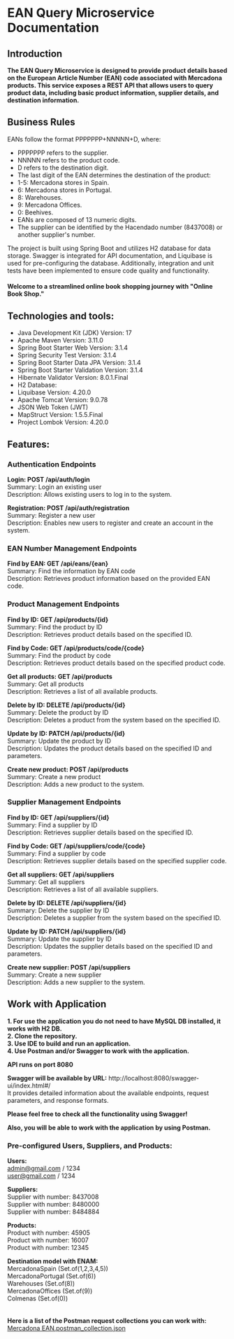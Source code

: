 # EAN Query Microservice Documentation

## Introduction

**The EAN Query Microservice is designed to provide product details based on the European Article Number (EAN) code associated with Mercadona products. 
This service exposes a REST API that allows users to query product data, including basic product information, supplier details, and destination information.**

## Business Rules

EANs follow the format PPPPPPP+NNNNN+D, where:
* PPPPPPP refers to the supplier.
* NNNNN refers to the product code.
* D refers to the destination digit.
* The last digit of the EAN determines the destination of the product:
* 1-5: Mercadona stores in Spain.
* 6: Mercadona stores in Portugal.
* 8: Warehouses.
* 9: Mercadona Offices.
* 0: Beehives.
* EANs are composed of 13 numeric digits.
* The supplier can be identified by the Hacendado number (8437008) or another supplier's number.


The project is built using Spring Boot and utilizes H2 database for data storage. 
Swagger is integrated for API documentation, and Liquibase is used for pre-configuring the database. 
Additionally, integration and unit tests have been implemented to ensure code quality and functionality.

####  Welcome to a streamlined online book shopping journey with "Online Book Shop."

## Technologies and tools:
* Java Development Kit (JDK) Version: 17
* Apache Maven Version: 3.11.0
* Spring Boot Starter Web Version: 3.1.4
* Spring Security Test Version: 3.1.4
* Spring Boot Starter Data JPA Version: 3.1.4
* Spring Boot Starter Validation Version: 3.1.4
* Hibernate Validator Version: 8.0.1.Final
* H2 Database:
* Liquibase Version: 4.20.0
* Apache Tomcat Version: 9.0.78
* JSON Web Token (JWT)
* MapStruct Version: 1.5.5.Final
* Project Lombok Version: 4.20.0

## Features:

### Authentication Endpoints

**Login: POST /api/auth/login** <br>
Summary: Login an existing user<br>
Description: Allows existing users to log in to the system.<br>

**Registration: POST /api/auth/registration**<br>
Summary: Register a new user<br>
Description: Enables new users to register and create an account in the system.<br>


### EAN Number Management Endpoints

**Find by EAN: GET /api/eans/{ean}**<br>
Summary: Find the information by EAN code<br>
Description: Retrieves product information based on the provided EAN code.<br>


### Product Management Endpoints

**Find by ID: GET /api/products/{id}**<br>
Summary: Find the product by ID<br>
Description: Retrieves product details based on the specified ID.<br>

**Find by Code: GET /api/products/code/{code}**<br>
Summary: Find the product by code<br>
Description: Retrieves product details based on the specified product code.<br>

**Get all products: GET /api/products**<br>
Summary: Get all products<br>
Description: Retrieves a list of all available products.<br>

**Delete by ID: DELETE /api/products/{id}**<br>
Summary: Delete the product by ID<br>
Description: Deletes a product from the system based on the specified ID.<br>

**Update by ID: PATCH /api/products/{id}**<br>
Summary: Update the product by ID<br>
Description: Updates the product details based on the specified ID and parameters.<br>

**Create new product: POST /api/products**<br>
Summary: Create a new product<br>
Description: Adds a new product to the system.<br>


### Supplier Management Endpoints

**Find by ID: GET /api/suppliers/{id}**<br>
Summary: Find a supplier by ID<br>
Description: Retrieves supplier details based on the specified ID.<br>

**Find by Code: GET /api/suppliers/code/{code}**<br>
Summary: Find a supplier by code<br>
Description: Retrieves supplier details based on the specified supplier code.<br>

**Get all suppliers: GET /api/suppliers**<br>
Summary: Get all suppliers<br>
Description: Retrieves a list of all available suppliers.<br>

**Delete by ID: DELETE /api/suppliers/{id}**<br>
Summary: Delete the supplier by ID<br>
Description: Deletes a supplier from the system based on the specified ID.<br>

**Update by ID: PATCH /api/suppliers/{id}**<br>
Summary: Update the supplier by ID<br>
Description: Updates the supplier details based on the specified ID and parameters.<br>

**Create new supplier: POST /api/suppliers**<br>
Summary: Create a new supplier<br>
Description: Adds a new supplier to the system.<br>


## Work with Application

**1. For use the application you do not need to have MySQL DB installed, it works with H2 DB.<br>**
**2. Clone the repository.<br>**
**3. Use IDE to build and run an application.<br>**
**4. Use Postman and/or Swagger to work with the application.<br>**

**API runs on port 8080**<br>

**Swagger will be available by URL:**
http://localhost:8080/swagger-ui/index.html#/ <br>
It provides detailed information about the available endpoints, request parameters, and response formats.

**Please feel free to check all the functionality using Swagger!**<br>

**Also, you will be able to work with the application by using Postman.**<br>

### Pre-configured Users, Suppliers, and Products:<br>

**Users:**<br>
admin@gmail.com / 1234 <br>
user@gmail.com / 1234 <br>

**Suppliers:**<br>
Supplier with number: 8437008<br>
Supplier with number: 8480000<br>
Supplier with number: 8484884<br>

**Products:**<br>
Product with number: 45905<br>
Product with number: 16007<br>
Product with number: 12345<br>

**Destination model with ENAM:**<br>
MercadonaSpain (Set.of(1,2,3,4,5))<br>
MercadonaPortugal (Set.of(6))<br>
Warehouses (Set.of(8))<br>
MercadonaOffices (Set.of(9))<br>
Colmenas (Set.of(0))<br>
<br>
<br>
**Here is a list of the Postman request collections you can work with:<br>**
[Mercadona EAN.postman_collection.json](Mercadona%20EAN.postman_collection.json)
<br>
